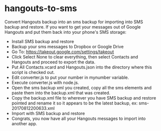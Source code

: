 # hangouts-to-sms
Convert Hangouts backup into an sms backup for importing into SMS backup and restore.
If you want to get your messages out of Google Hangouts and put them back into your phone's SMS storage:
* Install SMS backup and restore
* Backup your sms messages to Dropbox or Google Drive
* Go To: https://takeout.google.com/settings/takeout
* Click Select None to clear everything, then select Contacts and Hangouts and proceed to export the data.
* Put All Contacts.vcard and Hangouts.json into the directory where this script is checked out.
* Edit converter.js to put your number in mynumber variable.
* Execute converter.js with node.js.
* Open the sms backup xml you created, copy all the sms elements and paste them into the backup.xml that was created.
* Copy the backup.xml file to wherever you have SMS backup and restore pointed and rename it so it appears to be the latest backup, ex: sms-20170812200633.xml
* Import with SMS backup and restore
* Congrats, you now have all your Hangouts messages to import into another app.
